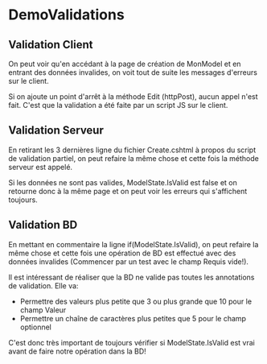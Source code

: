 # DemoValidations

## Validation Client

On peut voir qu'en accédant à la page de création de MonModel et en entrant des données invalides, on voit tout de suite les messages d'erreurs sur le client.

Si on ajoute un point d'arrêt à la méthode Edit (httpPost), aucun appel n'est fait. C'est que la validation a été faite par un script JS sur le client.

## Validation Serveur

En retirant les 3 dernières ligne du fichier Create.cshtml à propos du script de validation partiel, on peut refaire la même chose et cette fois la méthode serveur est appelé.

Si les données ne sont pas valides, ModelState.IsValid est false et on retourne donc à la même page et on peut voir les erreurs qui s'affichent toujours.

## Validation BD

En mettant en commentaire la ligne if(ModelState.IsValid), on peut refaire la même chose et cette fois une opération de BD est effectué avec des données invalides (Commencer par un test avec le champ Requis vide!).

Il est intéressant de réaliser que la BD ne valide pas toutes les annotations de validation.
Elle va:
  - Permettre des valeurs plus petite que 3 ou plus grande que 10 pour le champ Valeur
  - Permettre un chaîne de caractères plus petites que 5 pour le champ optionnel

C'est donc très important de toujours vérifier si ModelState.IsValid est vrai avant de faire notre opération dans la BD!
